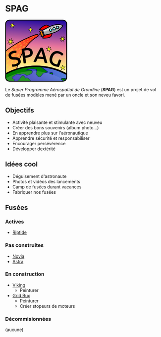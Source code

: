 # SPAG

![Super logo du SPAG!](https://raw.githubusercontent.com/enormandeau/SPAG/master/images/logo_spag/logo_spag_v03_small.png)

Le *Super Programme Aérospatial de Grondine* (**SPAG**) est un projet de vol
de fusées modèles mené par un oncle et son neveu favori.

## Objectifs

- Activité plaisante et stimulante avec neuveu
- Créer des bons souvenirs (album photo...)
- En apprendre plus sur l'aéronautique
- Apprendre sécurité et responsabiliser
- Encourager persévérence
- Développer dextérité

## Idées cool

- Déguisement d'astronaute
- Photos et vidéos des lancements
- Camp de fusées durant vacances
- Fabriquer nos fusées

## Fusées

### Actives

- [Riptide](fusees/riptide.md)

### Pas construites

- [Novia](fusees/novia.md)
- [Astra](fusees/astra.md)

### En construction

- [Viking](fusees/viking.md)
  - Peinturer
- [Grid Bug](fusees/grid_bug.md)
  - Peinturer
  - Créer stopeurs de moteurs

### Décommisionnées

(aucune)


